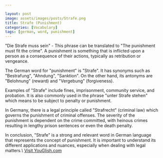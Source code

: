 ```yaml
---

layout: post
image: assets/images/posts/Strafe.png
title: Strafe (Punishment)
categories: [Vocabulary]
tags: [german, word, punishment]
---
```

 
"Die Strafe muss sein" - This phrase can be translated to "The punishment must fit the crime". A punishment is something that is inflicted upon a person as a consequence of their actions, typically as retribution or vengeance. 

The German word for "punishment" is "Strafe". It has synonyms such as "Bestrafung", "Ahndung", "Sanktion". On the other hand, its antonyms are "Belohnung" (reward) and "Vergebung" (forgiveness).

Examples of "Strafe" include fines, imprisonment, community service, and probation. It is also commonly used in the phrase "unter Strafe stehen" which means to be subject to penalty or punishment.

In Germany, there is a legal principle called "Strafrecht" (criminal law) which governs the punishment of criminal offenses. The severity of the punishment is dependent on the crime committed, with heinous crimes resulting in lengthy prison sentences or even the death penalty.

In conclusion, "Strafe" is a strong and relevant word in German language that represents the concept of punishment. It is important to understand its different applications and nuances, especially when dealing with legal matters.\ <a id="yg-widget-0" class="youglish-widget" data-query="Strafe" data-lang="german" data-components="8412" data-auto-start="0" data-bkg-color="theme_light" data-title="How%20to%20pronounce%20Strafe%20in%20German"  rel="nofollow" href="https://youglish.com">Visit YouGlish.com</a><script async src="https://youglish.com/public/emb/widget.js" charset="utf-8"></script>